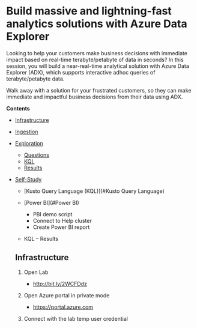 #  Build massive and lightning-fast analytics solutions with Azure Data Explorer  
 
 Looking to help your customers make business decisions with immediate impact based on real-time terabyte/petabyte of data in seconds? In this session, you will build a near-real-time analytical solution with Azure Data Explorer (ADX), which supports interactive adhoc queries of terabyte/petabyte data.  
 
 Walk away with a solution for your frustrated customers, so they can make immediate and impactful business decisions from their data using ADX.  
 
**Contents**
 
 <!-- TOC -->

- [Infrastructure](#Infrastructure) 
- [Ingestion](#Ingestion) 
- [Exploration](#Exploration)
  - [Questions](#Questions)  
  - [KQL](#KQL) 
  - [Results](#Results)
- [Self-Study](#Self-Study)  
  - [Kusto Query Language (KQL)](#Kusto Query Language) 
  - [Power BI](#Power BI) 
      - PBI demo script  
      - Connect to Help cluster  
      - Create Power BI report 
      
   - KQL – Results   
   
  <!-- TOC -->  
  
    ## Infrastructure  
   
   1. Open Lab 
    
         -  http://bit.ly/2WCFDdz  
     
      
   2. Open Azure portal in private mode  
    
        -  https://portal.azure.com  
        
   3. Connect with the lab temp user credential
      
  
  
   

   
   
